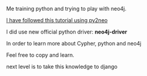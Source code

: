 Me training python and trying to play with neo4j.

[I have followed this tutorial using py2neo](http://nicolewhite.github.io/neo4j-flask/)

I did use new official python driver: **neo4j-driver**

In order to learn more about Cypher, python and neo4j

Feel free to copy and learn.


next level is to take this knowledge to django

